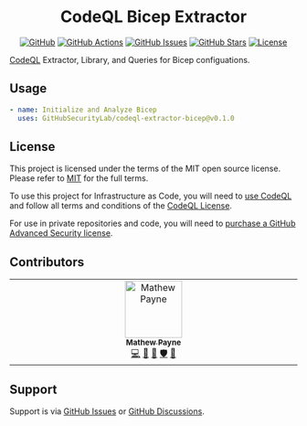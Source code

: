 <!-- markdownlint-disable -->
<div align="center">

<h1>CodeQL Bicep Extractor</h1>

[![GitHub](https://img.shields.io/badge/github-%23121011.svg?style=for-the-badge&logo=github&logoColor=white)](https://github.com/GitHubSecurityLab/codeql-extractor-bicep)
[![GitHub Actions](https://img.shields.io/github/actions/workflow/status/GitHubSecurityLab/codeql-extractor-bicep/publish.yml?style=for-the-badge)](https://github.com/GitHubSecurityLab/codeql-extractor-bicep/actions/workflows/publish.yml?query=branch%3Amain)
[![GitHub Issues](https://img.shields.io/github/issues/GitHubSecurityLab/codeql-extractor-bicep?style=for-the-badge)](https://github.com/GitHubSecurityLab/codeql-extractor-bicep/issues)
[![GitHub Stars](https://img.shields.io/github/stars/GitHubSecurityLab/codeql-extractor-bicep?style=for-the-badge)](https://github.com/GitHubSecurityLab/codeql-extractor-bicep)
[![License](https://img.shields.io/github/license/Ileriayo/markdown-badges?style=for-the-badge)](./LICENSE)

</div>
<!-- markdownlint-restore -->

[CodeQL][codeql] Extractor, Library, and Queries for Bicep configuations.

## Usage

```yaml
- name: Initialize and Analyze Bicep
  uses: GitHubSecurityLab/codeql-extractor-bicep@v0.1.0
```

## License

This project is licensed under the terms of the MIT open source license.
Please refer to [MIT](./LICENSE.md) for the full terms.

To use this project for Infrastructure as Code, you will need to [use CodeQL][codeql] and follow all terms and conditions of the [CodeQL License][codeql-license].

For use in private repositories and code, you will need to [purchase a GitHub Advanced Security license][advanced-security].

## Contributors

<!-- ALL-CONTRIBUTORS-LIST:START - Do not remove or modify this section -->
<!-- prettier-ignore-start -->
<!-- markdownlint-disable -->
<table>
  <tbody>
    <tr>
      <td align="center" valign="top" width="10%"><a href="https://geekmasher.dev"><img src="https://avatars.githubusercontent.com/u/2772944?v=3?s=100" width="100px;" alt="Mathew Payne"/><br /><sub><b>Mathew Payne</b></sub></a><br /><a href="https://github.com/GitHubSecurityLab/codeql-extractor-bicep/commits?author=geekmasher" title="Code">💻</a> <a href="#research-geekmasher" title="Research">🔬</a> <a href="#maintenance-geekmasher" title="Maintenance">🚧</a> <a href="#security-geekmasher" title="Security">🛡️</a> <a href="#ideas-geekmasher" title="Ideas, Planning, & Feedback">🤔</a></td>
    </tr>
  </tbody>
</table>

<!-- markdownlint-restore -->
<!-- prettier-ignore-end -->

<!-- ALL-CONTRIBUTORS-LIST:END -->

## Support

Support is via [GitHub Issues][issues] or [GitHub Discussions][discussions].

<!-- Resources -->

[issues]: https://github.com/GitHubSecurityLab/codeql-extractor-bicep/issues
[discussions]: https://github.com/GitHubSecurityLab/codeql-extractor-bicep/discussions
[codeql]: https://codeql.github.com/
[codeql-license]: https://github.com/github/codeql-cli-binaries/blob/main/LICENSE.md
[advanced-security]: https://github.com/features/security
